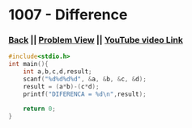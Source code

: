 # 1007 - Difference

### [Back](./..) || [Problem View](https://judge.beecrowd.com/en/problems/view/1007) || [YouTube video Link](https://www.youtube.com/watch?v=SWBtDAHfNqo) 

```c
#include<stdio.h>
int main(){
    int a,b,c,d,result;
    scanf("%d%d%d%d", &a, &b, &c, &d);
    result = (a*b)-(c*d);
    printf("DIFERENCA = %d\n",result);

    return 0;
}
```

